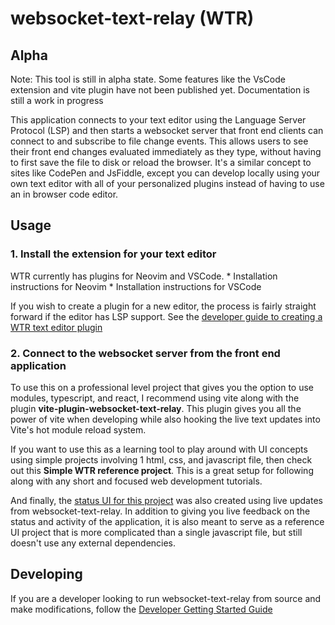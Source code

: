# websocket-text-relay (WTR)

## Alpha

Note: This tool is still in alpha state. Some features like the VsCode extension and vite plugin have not been published yet. Documentation is still a work in progress

This application connects to your text editor using the Language Server Protocol (LSP) and then starts a websocket
server that front end clients can connect to and subscribe to file change events. This allows users to see their
front end changes evaluated immediately as they type, without having to first save the file to disk or reload the browser.
It's a similar concept to sites like CodePen and JsFiddle, except you can develop locally using your own text editor with all
of your personalized plugins instead of having to use an in browser code editor.

## Usage

### 1. Install the extension for your text editor

WTR currently has plugins for Neovim and VSCode.
    * Installation instructions for Neovim
    * Installation instructions for VSCode

If you wish to create a plugin for a new editor, the process is fairly straight forward if the editor has
LSP support. See the [developer guide to creating a WTR text editor plugin](./docs/creating-text-editor-plugin.md)

### 2. Connect to the websocket server from the front end application

To use this on a professional level project that gives you the option to use modules, typescript, and react, I recommend using vite along with
the plugin **vite-plugin-websocket-text-relay**. This plugin gives you all the power of vite when developing while also hooking
the live text updates into Vite's hot module reload system.

If you want to use this as a learning tool to play around with UI concepts using simple projects involving 1 html, css, and javascript file,
then check out this **Simple WTR reference project**. This is a great setup for following along with any short and focused web development tutorials.

And finally, the [status UI for this project](http://localhost:38378) was also created using live updates from websocket-text-relay.
In addition to giving you live feedback on the status and activity of the application, it is also meant to serve as a
reference UI project that is more complicated than a single javascript file, but still doesn't use any external dependencies.


## Developing

If you are a developer looking to run websocket-text-relay from source and make modifications, follow the [Developer Getting Started Guide](./docs/dev-getting-started.md)
